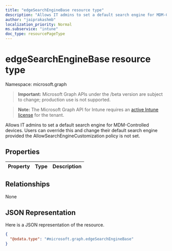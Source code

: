 ```yaml
---
title: "edgeSearchEngineBase resource type"
description: "Allows IT admins to set a default search engine for MDM-Controlled devices. Users can override this and change their default search engine provided the AllowSearchEngineCustomization policy is not set."
author: "jaiprakashmb"
localization_priority: Normal
ms.subservice: "intune"
doc_type: resourcePageType
---
```


# edgeSearchEngineBase resource type

Namespace: microsoft.graph
> **Important:** Microsoft Graph APIs under the /beta version are subject to change; production use is not supported.

> **Note:** The Microsoft Graph API for Intune requires an [active Intune license](https://go.microsoft.com/fwlink/?linkid=839381) for the tenant.


Allows IT admins to set a default search engine for MDM-Controlled devices. Users can override this and change their default search engine provided the AllowSearchEngineCustomization policy is not set.

## Properties
|Property|Type|Description|
|:---|:---|:---|

## Relationships
None

## JSON Representation
Here is a JSON representation of the resource.
<!-- {
  "blockType": "resource",
  "@odata.type": "microsoft.graph.edgeSearchEngineBase"
}
-->
``` json
{
  "@odata.type": "#microsoft.graph.edgeSearchEngineBase"
}
```
